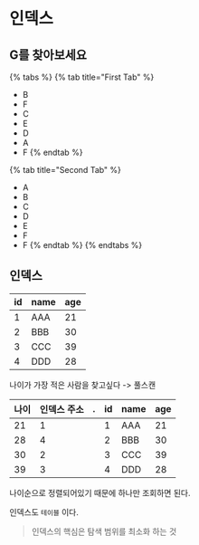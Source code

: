 # 인덱스

## G를 찾아보세요

{% tabs %}
{% tab title="First Tab" %}
* B
* F
* C
* E
* D
* A
* F
{% endtab %}

{% tab title="Second Tab" %}
* A
* B
* C
* D
* E
* F
* F
{% endtab %}
{% endtabs %}

## 인덱스

| id | name | age |
| -- | ---- | --- |
| 1  | AAA  | 21  |
| 2  | BBB  | 30  |
| 3  | CCC  | 39  |
| 4  | DDD  | 28  |

나이가 가장 적은 사람을 찾고싶다  -> 풀스캔&#x20;

| 나이 | 인덱스 주소 | . | id | name | age |
| -- | ------ | - | -- | ---- | --- |
| 21 | 1      |   | 1  | AAA  | 21  |
| 28 | 4      |   | 2  | BBB  | 30  |
| 30 | 2      |   | 3  | CCC  | 39  |
| 39 | 3      |   | 4  | DDD  | 28  |

나이순으로 정렬되어있기 때문에 하나만 조회하면 된다.

인덱스도 `테이블` 이다.



> 인덱스의 핵심은 탐색 범위를 최소화 하는 것
